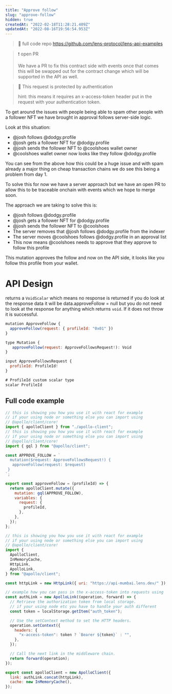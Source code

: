 ```yaml
---
title: "Approve follow"
slug: "approve-follow"
hidden: true
createdAt: "2022-02-18T11:28:21.409Z"
updatedAt: "2022-08-16T19:56:54.953Z"
---
```


> 📘 full code repo <https://github.com/lens-protocol/lens-api-examples>

> ❗️ open PR
>
> We have a PR to fix this contract side with events once that comes this will be swapped out for the contract change which will be supported in the API as well.

> 🚧 This request is protected by authentication
>
> hint: this means it requires an x-access-token header put in the request with your authentication token.

To get around the issues with people being able to spam other people with a follower NFT we have brought in approval follows server-side logic.

Look at this situation:

- @josh follows @dodgy.profile
- @josh gets a follower NFT for @dodgy.profile
- @josh sends the follower NFT to @coolshoes wallet owner
- @coolshoes wallet owner now looks like they follow @dodgy.profile

You can see from the above how this could be a huge issue and with spam already a major thing on cheap transaction chains we do see this being a problem from day 1.

To solve this for now we have a server approach but we have an open PR to allow this to be traceable onchain with events which we hope to merge soon.

The approach we are taking to solve this is:

- @josh follows @dodgy.profile
- @josh gets a follower NFT for @dodgy.profile
- @josh sends the follower NFT to @coolshoes
- The server removes that @josh follows @dodgy.profile from the indexer
- The server moves @coolshoes follows @dodgy.profile in an approval list
- This now means @coolshoes needs to approve that they approve to follow this profile

This mutation approves the follow and now on the API side, it looks like you follow this profile from your wallet.

# API Design

returns a `VoidScalar` which means no response is returned if you do look at the response data it will be data.approveFollow = null but you do not need to look at the response for anything which returns `void`. If it does not throw it is successful.

```javascript Example operation
mutation ApproveFollow {
  approveFollow(request: { profileId: "0x01" })
}
```

```javascript Query interface
type Mutation {
   approveFollow(request: ApproveFollowsRequest!): Void
}
```

```javascript Request
input ApproveFollowsRequest {
  profileId: ProfileId!
}

# ProfileId custom scalar type
scalar ProfileId
```

## Full code example

```javascript approve-follow.js
// this is showing you how you use it with react for example
// if your using node or something else you can import using
// @apollo/client/core!
import { apolloClient } from "./apollo-client";
// this is showing you how you use it with react for example
// if your using node or something else you can import using
// @apollo/client/core!
import { gql } from "@apollo/client";

const APPROVE_FOLLOW = `
  mutation($request: ApproveFollowsRequest!) { 
   approveFollow(request: $request)
 }
`;

export const approveFollow = (profileId) => {
  return apolloClient.mutate({
    mutation: gql(APPROVE_FOLLOW),
    variables: {
      request: {
        profileId,
      },
    },
  });
};
```

```javascript apollo-client.js
// this is showing you how you use it with react for example
// if your using node or something else you can import using
// @apollo/client/core!
import {
  ApolloClient,
  InMemoryCache,
  HttpLink,
  ApolloLink,
} from "@apollo/client";

const httpLink = new HttpLink({ uri: "https://api-mumbai.lens.dev/" });

// example how you can pass in the x-access-token into requests using `ApolloLink`
const authLink = new ApolloLink((operation, forward) => {
  // Retrieve the authorization token from local storage.
  // if your using node etc you have to handle your auth different
  const token = localStorage.getItem("auth_token");

  // Use the setContext method to set the HTTP headers.
  operation.setContext({
    headers: {
      "x-access-token": token ? `Bearer ${token}` : "",
    },
  });

  // Call the next link in the middleware chain.
  return forward(operation);
});

export const apolloClient = new ApolloClient({
  link: authLink.concat(httpLink),
  cache: new InMemoryCache(),
});
```
